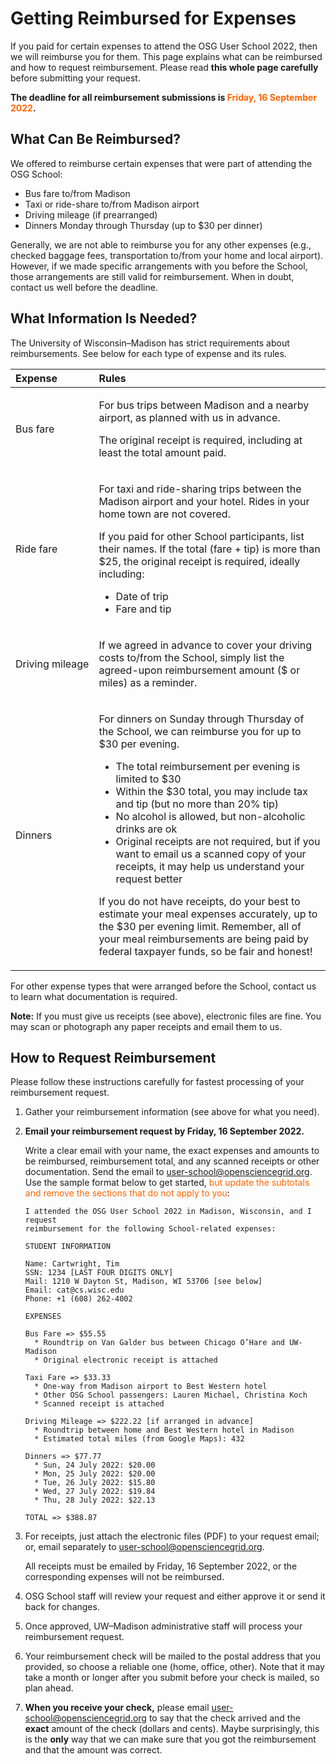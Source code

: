 # Getting Reimbursed for Expenses

If you paid for certain expenses to attend the OSG User School 2022,
then we will reimburse you for them.
This page explains what can be reimbursed and how to request reimbursement.
Please read **this whole page carefully** before submitting your request.

**The deadline for all reimbursement submissions is <span style="color: #FF6600;">Friday, 16 September 2022</span>.**

## What Can Be Reimbursed?

We offered to reimburse certain expenses that were part of attending the OSG School:

-   Bus fare to/from Madison
-   Taxi or ride-share to/from Madison airport
-   Driving mileage (if prearranged)
-   Dinners Monday through Thursday (up to $30 per dinner)

Generally, we are not able to reimburse you for any other expenses
(e.g., checked baggage fees, transportation to/from your home and local airport).
However, if we made specific arrangements with you before the School,
those arrangements are still valid for reimbursement.
When in doubt, contact us well before the deadline.

## What Information Is Needed?

The University of Wisconsin–Madison has strict requirements about reimbursements.
See below for each type of expense and its rules.

| Expense | Rules |
|:--------|:------|
| <p>Bus&nbsp;fare</p> | <p>For bus trips between Madison and a nearby airport, as planned with us in advance.</p><p>The original receipt is required, including at least the total amount paid.</p> |
| <p>Ride&nbsp;fare</p> | <p>For taxi and ride-sharing trips between the Madison airport and your hotel. Rides in your home town are not covered.</p><p>If you paid for other School participants, list their names. If the total (fare + tip) is more than $25, the original receipt is required, ideally including:</p><ul><li>Date of trip</li><li>Fare and tip</li></ul> |
| <p>Driving mileage</p> | <p>If we agreed in advance to cover your driving costs to/from the School, simply list the agreed-upon reimbursement amount ($ or miles) as a reminder.</p> |
| <p>Dinners</p> | <p>For dinners on Sunday through Thursday of the School, we can reimburse you for up to $30 per evening.</p><ul><li>The total reimbursement per evening is limited to $30</li><li>Within the $30 total, you may include tax and tip (but no more than 20% tip)</li><li>No alcohol is allowed, but non-alcoholic drinks are ok</li><li>Original receipts are not required, but if you want to email us a scanned copy of your receipts, it may help us understand your request better</li></ul><p>If you do not have receipts, do your best to estimate your meal expenses accurately, up to the $30 per evening limit. Remember, all of your meal reimbursements are being paid by federal taxpayer funds, so be fair and honest! |

For other expense types that were arranged before the School, contact us to learn what documentation is required.

**Note:** If you must give us receipts (see above), electronic files are fine.
You may scan or photograph any paper receipts and email them to us.

## How to Request Reimbursement

Please follow these instructions carefully for fastest processing of your reimbursement request.

1.  Gather your reimbursement information (see above for what you need).

1.  **Email your reimbursement request by Friday, 16 September 2022.**

    Write a clear email with your name,
    the exact expenses and amounts to be reimbursed,
    reimbursement total,
    and any scanned receipts or other documentation.
    Send the email to [user-school@opensciencegrid.org](mailto:user-school@opensciencegrid.org).
    Use the sample format below to get started,
    <span style="color: #FF6600;">but update the subtotals and remove the sections that do not apply to you</span>:

        I attended the OSG User School 2022 in Madison, Wisconsin, and I request
        reimbursement for the following School-related expenses:

        STUDENT INFORMATION

        Name: Cartwright, Tim
        SSN: 1234 [LAST FOUR DIGITS ONLY]
        Mail: 1210 W Dayton St, Madison, WI 53706 [see below]
        Email: cat@cs.wisc.edu
        Phone: +1 (608) 262-4002

        EXPENSES

        Bus Fare => $55.55
          * Roundtrip on Van Galder bus between Chicago O’Hare and UW-Madison
          * Original electronic receipt is attached

        Taxi Fare => $33.33
          * One-way from Madison airport to Best Western hotel
          * Other OSG School passengers: Lauren Michael, Christina Koch
          * Scanned receipt is attached

        Driving Mileage => $222.22 [if arranged in advance]
          * Roundtrip between home and Best Western hotel in Madison
          * Estimated total miles (from Google Maps): 432

        Dinners => $77.77
          * Sun, 24 July 2022: $20.00
          * Mon, 25 July 2022: $20.00
          * Tue, 26 July 2022: $15.80
          * Wed, 27 July 2022: $19.84
          * Thu, 28 July 2022: $22.13

        TOTAL => $388.87

1.  For receipts, just attach the electronic files (PDF) to your request email;
    or, email separately to [user-school@opensciencegrid.org](mailto:user-school@opensciencegrid.org).

    All receipts must be emailed by Friday, 16 September 2022,
    or the corresponding expenses will not be reimbursed.

1.  OSG School staff will review your request and either approve it or send it back for changes.

1.  Once approved, UW–Madison administrative staff will process your reimbursement request.

1.  Your reimbursement check will be mailed to the postal address that you provided,
    so choose a reliable one (home, office, other).
    Note that it may take a month or longer after you submit before your check is mailed, so plan ahead.

1.  **When you receive your check,**
    please email [user-school@opensciencegrid.org](mailto:user-school@opensciencegrid.org)
    to say that the check arrived and
    the **exact** amount of the check (dollars and cents).
    Maybe surprisingly,
    this is the **only** way that we can make sure that you got the reimbursement and that the amount was correct.
